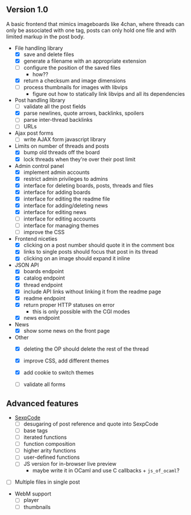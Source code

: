 ## Version 1.0
A basic frontend that mimics imageboards like 4chan, where threads can only be
associated with one tag, posts can only hold one file and with limited markup
in the post body.

* File handling library
  * [X] save and delete files
  * [X] generate a filename with an appropriate extension
  * [ ] configure the position of the saved files
    * how??
  * [X] return a checksum and image dimensions
  * [ ] process thumbnails for images with libvips
    * figure out how to statically link libvips and all its dependencies

* Post handling library
  * [ ] validate all the post fields
  * [X] parse newlines, quote arrows, backlinks, spoilers
  * [ ] parse inter-thread backlinks
  * [ ] URLs

* Ajax post forms
  * [ ] write AJAX form javascript library

* Limits on number of threads and posts
  * [X] bump old threads off the board
  * [X] lock threads when they're over their post limit

* Admin control panel
  * [X] implement admin accounts
  * [X] restrict admin privileges to admins
  * [X] interface for deleting boards, posts, threads and files
  * [X] interface for adding boards
  * [X] interface for editing the readme file
  * [X] interface for adding/deleting news
  * [X] interface for editing news
  * [ ] interface for editing accounts
  * [ ] interface for managing themes
  * [ ] improve the CSS

* Frontend niceties
  * [X] clicking on a post number should quote it in the comment box
  * [X] links to single posts should focus that post in its thread
  * [X] clicking on an image should expand it inline

* JSON API
  * [X] boards endpoint
  * [X] catalog endpoint
  * [X] thread endpoint
  * [X] include API links without linking it from the readme page
  * [X] readme endpoint
  * [X] return proper HTTP statuses on error
    * this is only possible with the CGI modes
  * [X] news endpoint

* News
  * [X] show some news on the front page

* Other
  * [X] deleting the OP should delete the rest of the thread
  * [X] improve CSS, add different themes
  * [X] add cookie to switch themes
  * [ ] validate all forms


## Advanced features
* [SexpCode](https://web.archive.org/web/20160321174220/http://cairnarvon.rotahall.org/misc/sexpcode.html)
  * [ ] desugaring of post reference and quote into SexpCode
  * [ ] base tags
  * [ ] iterated functions
  * [ ] function composition
  * [ ] higher arity functions
  * [ ] user-defined functions
  * [ ] JS version for in-browser live preview
    * maybe write it in OCaml and use C callbacks + `js_of_ocaml`?

* [ ] Multiple files in single post

* WebM support
  * [ ] player
  * [ ] thumbnails
